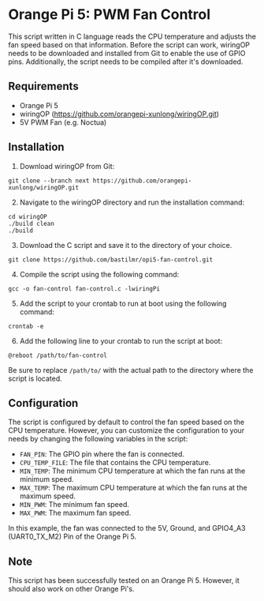# Orange Pi 5: PWM Fan Control

This script written in C language reads the CPU temperature and adjusts the fan speed based on that information. Before the script can work, wiringOP needs to be downloaded and installed from Git to enable the use of GPIO pins. Additionally, the script needs to be compiled after it's downloaded.

## Requirements

- Orange Pi 5
- wiringOP (https://github.com/orangepi-xunlong/wiringOP.git)
- 5V PWM Fan (e.g. Noctua)

## Installation

1. Download wiringOP from Git:
```
git clone --branch next https://github.com/orangepi-xunlong/wiringOP.git
```

2. Navigate to the wiringOP directory and run the installation command:
```
cd wiringOP
./build clean
./build
```

3. Download the C script and save it to the directory of your choice.
```
git clone https://github.com/bastilmr/opi5-fan-control.git
```

4. Compile the script using the following command:
```
gcc -o fan-control fan-control.c -lwiringPi
```

5. Add the script to your crontab to run at boot using the following command:
```
crontab -e
```

6. Add the following line to your crontab to run the script at boot:
```
@reboot /path/to/fan-control
```

Be sure to replace `/path/to/` with the actual path to the directory where the script is located.

## Configuration

The script is configured by default to control the fan speed based on the CPU temperature. However, you can customize the configuration to your needs by changing the following variables in the script:

- `FAN_PIN`: The GPIO pin where the fan is connected.
- `CPU_TEMP_FILE`: The file that contains the CPU temperature.
- `MIN_TEMP`: The minimum CPU temperature at which the fan runs at the minimum speed.
- `MAX_TEMP`: The maximum CPU temperature at which the fan runs at the maximum speed.
- `MIN_PWM`: The minimum fan speed.
- `MAX_PWM`: The maximum fan speed.

In this example, the fan was connected to the 5V, Ground, and GPIO4_A3 (UART0_TX_M2) Pin of the Orange Pi 5.

## Note

This script has been successfully tested on an Orange Pi 5. However, it should also work on other Orange Pi's.
